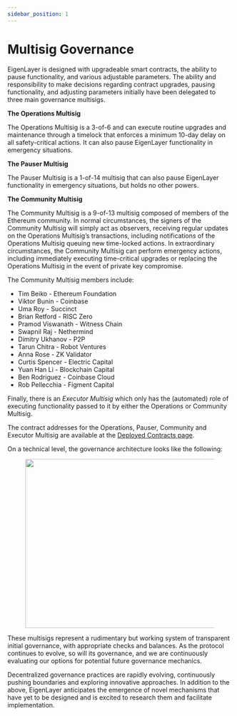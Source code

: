 ```yaml
---
sidebar_position: 1
---
```


# Multisig Governance

EigenLayer is designed with upgradeable smart contracts, the ability to pause functionality, and various adjustable parameters. The ability and responsibility to make decisions regarding contract upgrades, pausing functionality, and adjusting parameters initially have been delegated to three main governance multisigs.

**The Operations Multisig**

The Operations Multisig is a 3-of-6 and can execute routine upgrades and maintenance through a timelock that enforces a minimum 10-day delay on all safety-critical actions. It can also pause EigenLayer functionality in emergency situations.

**The Pauser Multisig**

The Pauser Multisig is a 1-of-14 multisig that can also pause EigenLayer functionality in emergency situations, but holds no other powers.

**The Community Multisig**

The Community Multisig is a 9-of-13 multisig composed of members of the Ethereum community. In normal circumstances, the signers of the Community Multisig will simply act as observers, receiving regular updates on the Operations Multisig’s transactions, including notifications of the Operations Multisig queuing new time-locked actions. In extraordinary circumstances, the Community Multisig can perform emergency actions, including immediately executing time-critical upgrades or replacing the Operations Multisig in the event of private key compromise.

The Community Multisig members include:

- Tim Beiko - Ethereum Foundation
- Viktor Bunin - Coinbase
- Uma Roy - Succinct
- Brian Retford - RISC Zero
- Pramod Viswanath - Witness Chain
- Swapnil Raj - Nethermind
- Dimitry Ukhanov - P2P
- Tarun Chitra - Robot Ventures
- Anna Rose - ZK Validator
- Curtis Spencer - Electric Capital
- Yuan Han Li - Blockchain Capital
- Ben Rodriguez - Coinbase Cloud
- Rob Pellecchia - Figment Capital

Finally, there is an _Executor Multisig_ which only has the (automated) role of executing functionality passed to it by either the Operations or Community Multisig.

The contract addresses for the Operations, Pauser, Community and Executor Multisig are available at the [Deployed Contracts page][ref1].

On a technical level, the governance architecture looks like the following:

<figure><img src="/img/googleusercontentbackup/tdLYguBq5wyfQbJRkyVo7pqT1tBasCLxXP-aA60GZGXlqKDkLtQIN9guogHXdSRObApuLHT3LpPfIxZWJruxaAJBH5skfRY3EQAPya0sxxUnj1EoDgkUCxItwETv-dpaVVAV86JCzpYduZcpLQlH9-0.png" alt="" height="379" width="672"/><figcaption></figcaption></figure>

These multisigs represent a rudimentary but working system of transparent initial governance, with appropriate checks and balances. As the protocol continues to evolve, so will its governance, and we are continuously evaluating our options for potential future governance mechanics.

Decentralized governance practices are rapidly evolving, continuously pushing boundaries and exploring innovative approaches. In addition to the above, EigenLayer anticipates the emergence of novel mechanisms that have yet to be designed and is excited to research them and facilitate implementation.

[ref1]: ../deployed-contracts/deployed-contracts.md